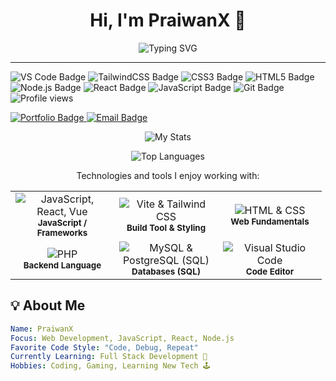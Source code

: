 <h1 align="center">Hi, I'm PraiwanX 👋</h1>
<p align="center">
  <img src="https://readme-typing-svg.demolab.com?font=Fira+Code&size=28&pause=1000&center=true&vCenter=true&multiline=true&width=500&height=80&lines=I'm+a+Beginner+Developer;Learning+and+Building+Cool+Things;Join+Me+on+This+Journey!🔥" alt="Typing SVG" />
</p>

---
<p align="top">
  <img src="https://img.shields.io/badge/-VS_Code-007ACC?logo=visual-studio-code&logoColor=fff&style=flat" alt="VS Code Badge"/>
  <img src="https://img.shields.io/badge/-TailwindCSS-38B2AC?logo=tailwindcss&logoColor=fff&style=flat" alt="TailwindCSS Badge"/>
  <img src="https://img.shields.io/badge/-CSS3-1572B6?logo=css3&logoColor=fff&style=flat" alt="CSS3 Badge"/>
  <img src="https://img.shields.io/badge/-HTML5-E34F26?logo=html5&logoColor=fff&style=flat" alt="HTML5 Badge"/>
  <img src="https://img.shields.io/badge/-Node.js-339933?logo=node.js&logoColor=fff&style=flat" alt="Node.js Badge"/>
  <img src="https://img.shields.io/badge/-React-61DAFB?logo=react&logoColor=000&style=flat" alt="React Badge"/>
  <img src="https://img.shields.io/badge/-JavaScript-F7DF1E?logo=javascript&logoColor=000&style=flat" alt="JavaScript Badge"/>
  <img src="https://img.shields.io/badge/-Git-F05032?logo=git&logoColor=fff&style=flat" alt="Git Badge"/>
  <img src="https://komarev.com/ghpvc/?username=PraiwanX&color=blue&style=flat-square" alt="Profile views"/>
</p>

<a href="[YOUR_PORTFOLIO_URL]" target="_blank">
  <img src="https://img.shields.io/badge/-Portfolio-FF5733?style=for-the-badge&logo=Globe&logoColor=white" alt="Portfolio Badge"/>
</a>

<a href="mailto:praiwansunanta123@gmail.com">
  <img src="https://img.shields.io/badge/-Email%20Me-D14836?style=for-the-badge&logo=gmail&logoColor=white" alt="Email Badge"/>
</a>

<p align="center">
  <img src="https://github-readme-stats.vercel.app/api?username=PraiwanX&show_icons=true&theme=radical" alt="My Stats"/>
</p>

<p align="center"> 
  <img src="https://github-readme-stats.vercel.app/api/top-langs/?username=PraiwanX&langs_count=10&layout=compact&theme=radical" alt="Top Languages"/>  
</p>

<p align="center">Technologies and tools I enjoy working with:</p>

<table align="center">
  <tr>
    <td align="center" width="150"> <img src="https://skillicons.dev/icons?i=javascript,react,vue" alt="JavaScript, React, Vue"/><br/><sub><b>JavaScript / Frameworks</b></sub>
    </td>
    <td align="center" width="150">
      <img src="https://skillicons.dev/icons?i=vite,tailwindcss" alt="Vite & Tailwind CSS"/><br/><sub><b>Build Tool & Styling</b></sub>
    </td>
    <td align="center" width="150">
      <img src="https://skillicons.dev/icons?i=html,css" alt="HTML & CSS"/><br/><sub><b>Web Fundamentals</b></sub>
    </td>
  </tr>
  <tr>
    <td align="center" width="150">
      <img src="https://skillicons.dev/icons?i=php" alt="PHP"/><br/><sub><b>Backend Language</b></sub>
    </td>
    <td align="center" width="150">
      <img src="https://skillicons.dev/icons?i=mysql,postgres" alt="MySQL & PostgreSQL (SQL)"/><br/><sub><b>Databases (SQL)</b></sub>
      </td>
    <td align="center" width="150">
      <img src="https://skillicons.dev/icons?i=vscode" alt="Visual Studio Code"/><br/><sub><b>Code Editor</b></sub>
    </td>
  </tr>
</table>
</details>



## 💡 About Me

```yaml
Name: PraiwanX
Focus: Web Development, JavaScript, React, Node.js
Favorite Code Style: "Code, Debug, Repeat"
Currently Learning: Full Stack Development 🌱
Hobbies: Coding, Gaming, Learning New Tech 🕹️

